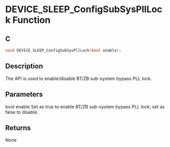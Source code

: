 # DEVICE_SLEEP_ConfigSubSysPllLock Function

## C

```c
void DEVICE_SLEEP_ConfigSubSysPllLock(bool enable);
```

## Description

 The API is used to enable/disable BT/ZB sub-system bypass PLL lock.

## Parameters

 bool enable Set as true to enable BT/ZB sub-system bypass PLL lock; set as false to disable.  

## Returns

 None 

